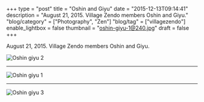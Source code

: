 +++
type = "post"
title = "Oshin and Giyu"
date = "2015-12-13T09:14:41"
description = "August 21, 2015. Village Zendo members Oshin and Giyu."
"blog/category" = ["Photography", "Zen"]
"blog/tag" = ["villagezendo"]
enable_lightbox = false
thumbnail = "oshin-giyu-1@240.jpg"
draft = false
+++

<p>August 21, 2015. Village Zendo members Oshin and Giyu.</p>
<p><img style="display:block; margin-left:auto; margin-right:auto;" src="oshin-giyu-2.jpg" alt="Oshin giyu 2" title="Oshin giyu 2" /></p>
<hr />
<p><img style="display:block; margin-left:auto; margin-right:auto;" src="oshin-giyu-1.jpg" alt="Oshin giyu 1" title="Oshin giyu 1" /></p>
<hr />
<p><img style="display:block; margin-left:auto; margin-right:auto;" src="oshin-giyu-3.jpg" alt="Oshin giyu 3" title="Oshin giyu 3" /></p>
    